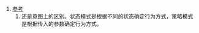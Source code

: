 1. [参考](https://www.zhihu.com/question/23693088)       
    1. 还是意图上的区别。状态模式是根据不同的状态确定行为方式，策略模式是根据传入的参数确定行为方式。     
